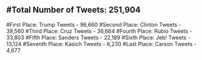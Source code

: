 #Total Number of Tweets: 251,904 
---
#First Place: Trump Tweets - 96,660
#Second Place: Clinton Tweets - 38,560
#Third Place: Cruz Tweets - 36,664
#Fourth Place: Rubio Tweets - 33,803
#Fifth Place: Sanders Tweets - 22,189
#Sixth Place: Jeb! Tweets - 13,124
#Seventh Place: Kasich Tweets - 6,230
#Last Place: Carson Tweets - 4,677
